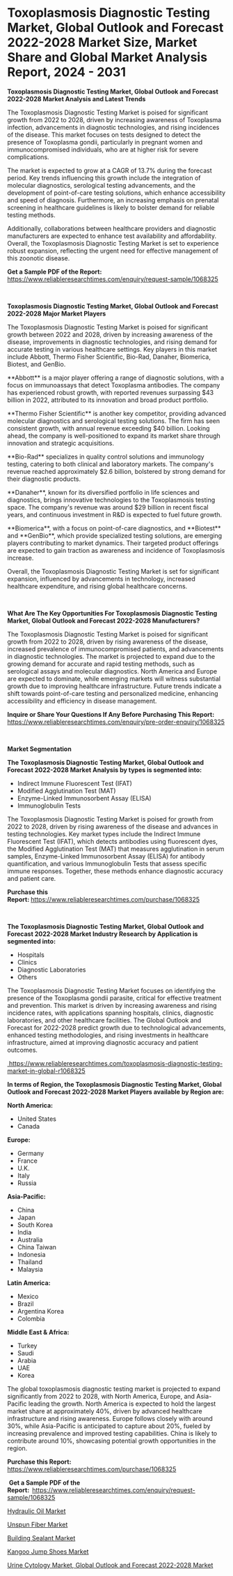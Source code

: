 <p><h1>Toxoplasmosis Diagnostic Testing Market, Global Outlook and Forecast 2022-2028 Market Size, Market Share and Global Market Analysis Report, 2024 - 2031</h1></p><p><strong>Toxoplasmosis Diagnostic Testing Market, Global Outlook and Forecast 2022-2028 Market Analysis and Latest Trends</strong></p>
<p><p>The Toxoplasmosis Diagnostic Testing Market is poised for significant growth from 2022 to 2028, driven by increasing awareness of Toxoplasma infection, advancements in diagnostic technologies, and rising incidences of the disease. This market focuses on tests designed to detect the presence of Toxoplasma gondii, particularly in pregnant women and immunocompromised individuals, who are at higher risk for severe complications. </p><p>The market is expected to grow at a CAGR of 13.7% during the forecast period. Key trends influencing this growth include the integration of molecular diagnostics, serological testing advancements, and the development of point-of-care testing solutions, which enhance accessibility and speed of diagnosis. Furthermore, an increasing emphasis on prenatal screening in healthcare guidelines is likely to bolster demand for reliable testing methods.</p><p>Additionally, collaborations between healthcare providers and diagnostic manufacturers are expected to enhance test availability and affordability. Overall, the Toxoplasmosis Diagnostic Testing Market is set to experience robust expansion, reflecting the urgent need for effective management of this zoonotic disease.</p></p>
<p><strong>Get a Sample PDF of the Report:&nbsp;</strong> <a href="https://www.reliableresearchtimes.com/enquiry/request-sample/1068325">https://www.reliableresearchtimes.com/enquiry/request-sample/1068325</a></p>
<p>&nbsp;</p>
<p><strong>Toxoplasmosis Diagnostic Testing Market, Global Outlook and Forecast 2022-2028 Major Market Players</strong></p>
<p><p>The Toxoplasmosis Diagnostic Testing Market is poised for significant growth between 2022 and 2028, driven by increasing awareness of the disease, improvements in diagnostic technologies, and rising demand for accurate testing in various healthcare settings. Key players in this market include Abbott, Thermo Fisher Scientific, Bio-Rad, Danaher, Biomerica, Biotest, and GenBio.</p><p>**Abbott** is a major player offering a range of diagnostic solutions, with a focus on immunoassays that detect Toxoplasma antibodies. The company has experienced robust growth, with reported revenues surpassing $43 billion in 2022, attributed to its innovation and broad product portfolio.</p><p>**Thermo Fisher Scientific** is another key competitor, providing advanced molecular diagnostics and serological testing solutions. The firm has seen consistent growth, with annual revenue exceeding $40 billion. Looking ahead, the company is well-positioned to expand its market share through innovation and strategic acquisitions.</p><p>**Bio-Rad** specializes in quality control solutions and immunology testing, catering to both clinical and laboratory markets. The company's revenue reached approximately $2.6 billion, bolstered by strong demand for their diagnostic products.</p><p>**Danaher**, known for its diversified portfolio in life sciences and diagnostics, brings innovative technologies to the Toxoplasmosis testing space. The company's revenue was around $29 billion in recent fiscal years, and continuous investment in R&D is expected to fuel future growth.</p><p>**Biomerica**, with a focus on point-of-care diagnostics, and **Biotest** and **GenBio**, which provide specialized testing solutions, are emerging players contributing to market dynamics. Their targeted product offerings are expected to gain traction as awareness and incidence of Toxoplasmosis increase.</p><p>Overall, the Toxoplasmosis Diagnostic Testing Market is set for significant expansion, influenced by advancements in technology, increased healthcare expenditure, and rising global healthcare concerns.</p></p>
<p>&nbsp;</p>
<p><strong>What Are The Key Opportunities For Toxoplasmosis Diagnostic Testing Market, Global Outlook and Forecast 2022-2028 Manufacturers?</strong></p>
<p><p>The Toxoplasmosis Diagnostic Testing Market is poised for significant growth from 2022 to 2028, driven by rising awareness of the disease, increased prevalence of immunocompromised patients, and advancements in diagnostic technologies. The market is projected to expand due to the growing demand for accurate and rapid testing methods, such as serological assays and molecular diagnostics. North America and Europe are expected to dominate, while emerging markets will witness substantial growth due to improving healthcare infrastructure. Future trends indicate a shift towards point-of-care testing and personalized medicine, enhancing accessibility and efficiency in disease management.</p></p>
<p><strong>Inquire or Share Your Questions If Any Before Purchasing This Report:</strong> <a href="https://www.reliableresearchtimes.com/enquiry/pre-order-enquiry/1068325">https://www.reliableresearchtimes.com/enquiry/pre-order-enquiry/1068325</a></p>
<p>&nbsp;</p>
<p><strong>Market Segmentation</strong></p>
<p><strong>The Toxoplasmosis Diagnostic Testing Market, Global Outlook and Forecast 2022-2028 Market Analysis by types is segmented into:</strong></p>
<p><ul><li>Indirect Immune Fluorescent Test (IFAT)</li><li>Modified Agglutination Test (MAT)</li><li>Enzyme-Linked Immunosorbent Assay (ELISA)</li><li>Immunoglobulin Tests</li></ul></p>
<p><p>The Toxoplasmosis Diagnostic Testing Market is poised for growth from 2022 to 2028, driven by rising awareness of the disease and advances in testing technologies. Key market types include the Indirect Immune Fluorescent Test (IFAT), which detects antibodies using fluorescent dyes, the Modified Agglutination Test (MAT) that measures agglutination in serum samples, Enzyme-Linked Immunosorbent Assay (ELISA) for antibody quantification, and various Immunoglobulin Tests that assess specific immune responses. Together, these methods enhance diagnostic accuracy and patient care.</p></p>
<p><strong>Purchase this Report:&nbsp;</strong><a href="https://www.reliableresearchtimes.com/purchase/1068325">https://www.reliableresearchtimes.com/purchase/1068325</a></p>
<p>&nbsp;</p>
<p><strong>The Toxoplasmosis Diagnostic Testing Market, Global Outlook and Forecast 2022-2028 Market Industry Research by Application is segmented into:</strong></p>
<p><ul><li>Hospitals</li><li>Clinics</li><li>Diagnostic Laboratories</li><li>Others</li></ul></p>
<p><p>The Toxoplasmosis Diagnostic Testing Market focuses on identifying the presence of the Toxoplasma gondii parasite, critical for effective treatment and prevention. This market is driven by increasing awareness and rising incidence rates, with applications spanning hospitals, clinics, diagnostic laboratories, and other healthcare facilities. The Global Outlook and Forecast for 2022-2028 predict growth due to technological advancements, enhanced testing methodologies, and rising investments in healthcare infrastructure, aimed at improving diagnostic accuracy and patient outcomes.</p></p>
<p><a href="https://www.reliableresearchtimes.com/toxoplasmosis-diagnostic-testing-market-in-global-r1068325">&nbsp;https://www.reliableresearchtimes.com/toxoplasmosis-diagnostic-testing-market-in-global-r1068325</a></p>
<p><strong>In terms of Region, the Toxoplasmosis Diagnostic Testing Market, Global Outlook and Forecast 2022-2028 Market Players available by Region are:</strong></p>
<p>
    <p> <strong> North America: </strong>
        <ul>
            <li>United States</li>
            <li>Canada</li>
        </ul>
        </p> 
    <p> <strong> Europe: </strong>
        <ul>
            <li>Germany</li>
            <li>France</li>
            <li>U.K.</li>
            <li>Italy</li>
            <li>Russia</li>
        </ul>
        </p> 
    <p> <strong> Asia-Pacific: </strong>
        <ul>
            <li>China</li>
            <li>Japan</li>
            <li>South Korea</li>
            <li>India</li>
            <li>Australia</li>
            <li>China Taiwan</li>
            <li>Indonesia</li>
            <li>Thailand</li>
            <li>Malaysia</li>
        </ul>
        </p> 
    <p> <strong> Latin America: </strong>
        <ul>
            <li>Mexico</li>
            <li>Brazil</li>
            <li>Argentina Korea</li>
            <li>Colombia</li>
        </ul>
        </p> 
    <p> <strong> Middle East & Africa: </strong>
        <ul>
            <li>Turkey</li>
            <li>Saudi</li>
            <li>Arabia</li>
            <li>UAE</li>
            <li>Korea</li>
        </ul>
    </p>
    </p>
<p><p>The global toxoplasmosis diagnostic testing market is projected to expand significantly from 2022 to 2028, with North America, Europe, and Asia-Pacific leading the growth. North America is expected to hold the largest market share at approximately 40%, driven by advanced healthcare infrastructure and rising awareness. Europe follows closely with around 30%, while Asia-Pacific is anticipated to capture about 20%, fueled by increasing prevalence and improved testing capabilities. China is likely to contribute around 10%, showcasing potential growth opportunities in the region.</p></p>
<p><strong>Purchase this Report: </strong><a href="https://www.reliableresearchtimes.com/purchase/1068325">https://www.reliableresearchtimes.com/purchase/1068325</a></p>
<p>&nbsp;<strong>Get a Sample PDF of the Report:&nbsp;&nbsp;</strong><a href="https://www.reliableresearchtimes.com/enquiry/request-sample/1068325">https://www.reliableresearchtimes.com/enquiry/request-sample/1068325</a></p>
<p><strong></strong></p>
<p><p><a href="https://issuu.com/reportprime-2/docs/hydraulic-oil-market-size-2030.pptx_66940a7fc2de06">Hydraulic Oil Market</a></p><p><a href="https://www.linkedin.com/pulse/unspun-fiber-market-insights-product-type-application-trends-jpgof?trackingId=CoJiKfKvRMi5mgsh50YalQ%3D%3D">Unspun Fiber Market</a></p><p><a href="https://issuu.com/reportprime-2/docs/building-sealant-market-size-2030.p_7427878460280a">Building Sealant Market</a></p><p><a href="https://medium.com/@audieyost2008/the-global-kangoo-jump-shoes-market-is-expected-to-witness-a-compound-annual-growth-rate-cagr-6770d5707235">Kangoo Jump Shoes Market</a></p><p><a href="https://github.com/nathandecarvalho/Market-Research-Report-List-5/blob/main/urine-cytology-market-global-outlook-and-forecast-2022-2028-market.md">Urine Cytology Market, Global Outlook and Forecast 2022-2028 Market</a></p></p>